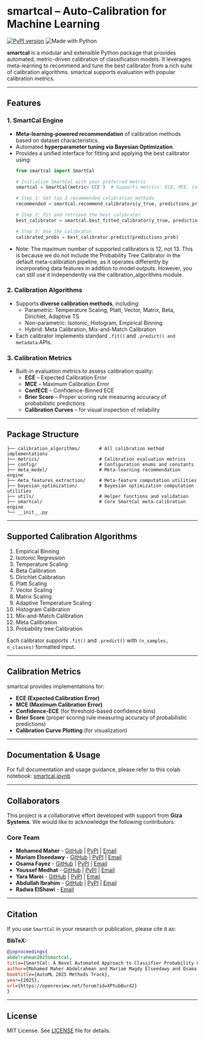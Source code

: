 # smartcal – Auto-Calibration for Machine Learning
[![PyPI version](https://img.shields.io/pypi/v/smartcal.svg)](https://pypi.org/project/smartcal/)
![Made with Python](https://img.shields.io/badge/Made%20with-Python-blue.svg)

**smartcal** is a modular and extensible Python package that provides automated, metric-driven calibration of classification models. It leverages meta-learning to recommend and tune the best calibrator from a rich suite of calibration algorithms. smartcal supports evaluation with popular calibration metrics.

---

## Features

### 1. SmartCal Engine
- **Meta-learning-powered recommendation** of calibration methods based on dataset characteristics.
- Automated **hyperparameter tuning via Bayesian Optimization**.
- Provides a unified interface for fitting and applying the best calibrator using:
    ```python
    from smartcal import SmartCal

    # Initialize SmartCal with your preferred metric
    smartcal = SmartCal(metric='ECE')  # Supports metrics: ECE, MCE, ConfECE, brier_score, log_loss

    # Step 1: Get top 3 recommended calibration methods
    recommended = smartcal.recommend_calibrators(y_true, predictions_prob, n=3) 

    # Step 2: Fit and retrieve the best calibrator
    best_calibrator = smartcal.best_fitted_calibrator(y_true, predictions_prob, n_iter=20)

    # Step 3: Use the calibrator
    calibrated_probs = best_calibrator.predict(predictions_prob)
    ```
- Note: The maximum number of supported calibrators is 12, not 13. This is because we do not include the Probability Tree Calibrator in the default meta-calibration pipeline, as it operates differently by incorporating data features in addition to model outputs. However, you can still use it independently via the calibration_algorithms module.

### 2. Calibration Algorithms
- Supports **diverse calibration methods**, including:
  - Parametric: Temperature Scaling, Platt, Vector, Matrix, Beta, Dirichlet, Adaptive TS
  - Non-parametric: Isotonic, Histogram, Empirical Binning
  - Hybrid: Meta Calibration, Mix-and-Match Calibration
- Each calibrator implements standard `.fit()` and `.predict() and metadata` APIs.

### 3. Calibration Metrics
- Built-in evaluation metrics to assess calibration quality:
  - **ECE** – Expected Calibration Error
  - **MCE** – Maximum Calibration Error
  - **ConfECE** – Confidence-Binned ECE
  - **Brier Score** – Proper scoring rule measuring accuracy of probabilistic predictions
  - **Calibration Curves** – for visual inspection of reliability

---

## Package Structure

```smartcal/
├── calibration_algorithms/       # All calibration method implementations
├── metrics/                      # Calibration evaluation metrics
├── config/                       # Configuration enums and constants
├── meta_model/                   # Meta-learning recommendation engine
├── meta_features_extraction/     # Meta-feature computation utilities
├── bayesian_optimization/        # Bayesian optimization computation utilities
├── utils/                        # Helper functions and validation
├── smartcal/                     # Core SmartCal meta-calibration engine
└── __init__.py
```

---

## Supported Calibration Algorithms

1. Empirical Binning  
2. Isotonic Regression  
3. Temperature Scaling  
4. Beta Calibration  
5. Dirichlet Calibration  
6. Platt Scaling  
7. Vector Scaling  
8. Matrix Scaling  
9. Adaptive Temperature Scaling  
10. Histogram Calibration  
11. Mix-and-Match Calibration  
12. Meta Calibration  
13. Probability tree Calibration

Each calibrator supports `.fit()` and `.predict()` with `(n_samples, n_classes)` formatted input.

---

## Calibration Metrics

smartcal provides implementations for:

- **ECE (Expected Calibration Error)**
- **MCE (Maximum Calibration Error)**
- **Confidence-ECE** (for threshold-based confidence bins)
- **Brier Score** (proper scoring rule measuring accuracy of probabilistic predictions)
- **Calibration Curve Plotting** (for visualization)

---

## Documentation & Usage

For full documentation and usage guidance, please refer to this colab notebook: [smartcal.ipynb](https://colab.research.google.com/drive/19Tj2z7GfgvQb5Dwjiryg0C0DoieXen2j?usp=sharing)

---

## Collaborators

This project is a collaborative effort developed with support from **Giza Systems**. We would like to acknowledge the following contributors:

### Core Team
- **Mohamed Maher** - [GitHub](https://github.com/mmaher22) | [PyPI](https://pypi.org/user/mmaher22/) | [Email](mailto:m.maher525@gmail.com)
- **Mariam Elseedawy** - [GitHub](https://github.com/Seedawy200) | [PyPI](https://pypi.org/user/Seedawy200/) | [Email](mailto:mariam.elseedawy@gmail.com)
- **Osama Fayez** - [GitHub](https://github.com/osamaoun97) | [PyPI](https://pypi.org/user/osamaoun97/) | [Email](mailto:osamaoun997@gmail.com)
- **Youssef Medhat** - [GitHub](https://github.com/yossfmedhat) | [PyPI](https://pypi.org/user/yossfmedhat/) | [Email](mailto:yossfmedhat@gmail.com)
- **Yara Marei** - [GitHub](https://github.com/yaramostafa) | [PyPI](https://pypi.org/user/yaramostafa/) | [Email](mailto:yaramostaffa500@gmail.com)
- **Abdullah Ibrahim** - [GitHub](https://github.com/BidoS) | [PyPI](https://pypi.org/user/abdullah.ibrahim/) | [Email](mailto:abdullahibrahim544@gmail.com)
- **Radwa ElShawi** - [Email](mailto:radwa.elshawi@ut.ee)

---

## Citation

If you use `SmartCal` in your research or publication, please cite it as:


**BibTeX:**
```bibtex
@inproceedings{
abdelrahman2025smartcal,
title={SmartCal: A Novel Automated Approach to Classifier Probability Calibration},
author={Mohamed Maher Abdelrahman and Mariam Magdy Elseedawy and Osama Fayez Oun and Youssef Medhat and Yara Mostafa Marei and Abdullah Ibrahim and Radwa Mohamed El Shawi},
booktitle={AutoML 2025 Methods Track},
year={2025},
url={https://openreview.net/forum?id=XPtubBurd2}
}
```

---

## License

MIT License. See [LICENSE](LICENSE) file for details.
